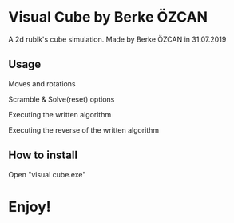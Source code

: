 # Visual Cube by Berke ÖZCAN
A 2d rubik's cube simulation. Made by Berke ÖZCAN in 31.07.2019

## Usage
Moves and rotations

Scramble & Solve(reset) options

Executing the written algorithm

Executing the reverse of the written algorithm

## How to install
Open "visual cube.exe"

# Enjoy!
